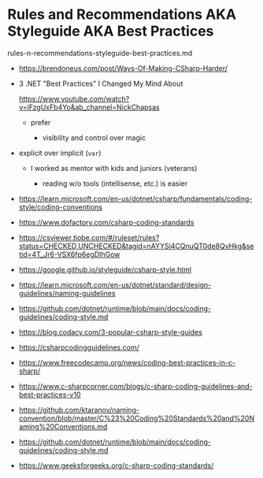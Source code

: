 # Rules and Recommendations AKA Styleguide AKA Best Practices

rules-n-recommendations-styleguide-best-practices.md

*   https://brendoneus.com/post/Ways-Of-Making-CSharp-Harder/

*   3 .NET "Best Practices" I Changed My Mind About

    https://www.youtube.com/watch?v=lFzgUxFb4Yo&ab_channel=NickChapsas

    *   prefer

        *   visibility and control over magic

*   explicit over implicit (`var`)

    *   I worked as mentor with kids and juniors (veterans)

        *   reading w/o tools (intellisense, etc.) is easier



*   https://learn.microsoft.com/en-us/dotnet/csharp/fundamentals/coding-style/coding-conventions

*   https://www.dofactory.com/csharp-coding-standards

*   https://csviewer.tiobe.com/#/ruleset/rules?status=CHECKED,UNCHECKED&tagid=nAYYSj4CQnuQT0de8QvHkg&setid=4T_Jr6-VSX6fp6egDIhGow

*   https://google.github.io/styleguide/csharp-style.html

*   https://learn.microsoft.com/en-us/dotnet/standard/design-guidelines/naming-guidelines

*   https://github.com/dotnet/runtime/blob/main/docs/coding-guidelines/coding-style.md

*   https://blog.codacy.com/3-popular-csharp-style-guides

*   https://csharpcodingguidelines.com/

*   https://www.freecodecamp.org/news/coding-best-practices-in-c-sharp/

*   https://www.c-sharpcorner.com/blogs/c-sharp-coding-guidelines-and-best-practices-v10

*   https://github.com/ktaranov/naming-convention/blob/master/C%23%20Coding%20Standards%20and%20Naming%20Conventions.md

*   https://github.com/dotnet/runtime/blob/main/docs/coding-guidelines/coding-style.md

*   https://www.geeksforgeeks.org/c-sharp-coding-standards/

